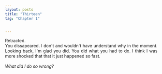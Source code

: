 ```yaml
---
layout: posts
title: "Thirteen"
tag: "Chapter 1"


---
```

<style>
body {
text-align: justify}
</style>

Retracted. 
<br>
You dissapeared. I don't and wouldn't have understand why in the moment. Looking back, I'm glad you did. You did what you had to do. I think I was more shocked that that it just happened so fast. 
<br><br>
*What did I do so wrong?*